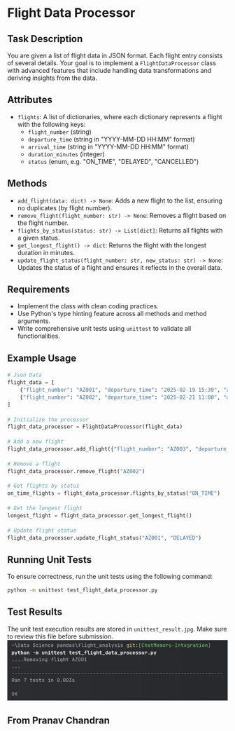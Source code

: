 # Flight Data Processor

## Task Description

You are given a list of flight data in JSON format. Each flight entry consists of several details. Your goal is to implement a `FlightDataProcessor` class with advanced features that include handling data transformations and deriving insights from the data.

## Attributes

- `flights`: A list of dictionaries, where each dictionary represents a flight with the following keys:
  - `flight_number` (string)
  - `departure_time` (string in "YYYY-MM-DD HH:MM" format)
  - `arrival_time` (string in "YYYY-MM-DD HH:MM" format)
  - `duration_minutes` (integer)
  - `status` (enum, e.g. "ON_TIME", "DELAYED", "CANCELLED")

## Methods

- `add_flight(data: dict) -> None`: Adds a new flight to the list, ensuring no duplicates (by flight number).
- `remove_flight(flight_number: str) -> None`: Removes a flight based on the flight number.
- `flights_by_status(status: str) -> List[dict]`: Returns all flights with a given status.
- `get_longest_flight() -> dict`: Returns the flight with the longest duration in minutes.
- `update_flight_status(flight_number: str, new_status: str) -> None`: Updates the status of a flight and ensures it reflects in the overall data.

## Requirements

- Implement the class with clean coding practices.
- Use Python's type hinting feature across all methods and method arguments.
- Write comprehensive unit tests using `unittest` to validate all functionalities.

## Example Usage

```python
# Json Data
flight_data = [
    {"flight_number": "AZ001", "departure_time": "2025-02-19 15:30", "arrival_time": "2025-02-20 03:45", "duration_minutes": 735, "status": "ON_TIME"},
    {"flight_number": "AZ002", "departure_time": "2025-02-21 11:00", "arrival_time": "2025-02-21 16:00", "duration_minutes": 300, "status": "DELAYED"},
]

# Initialize the processor
flight_data_processor = FlightDataProcessor(flight_data)

# Add a new flight
flight_data_processor.add_flight({"flight_number": "AZ003", "departure_time": "2025-02-22 09:00", "arrival_time": "2025-02-22 12:00", "duration_minutes": 180, "status": "ON_TIME"})

# Remove a flight
flight_data_processor.remove_flight("AZ002")

# Get flights by status
on_time_flights = flight_data_processor.flights_by_status("ON_TIME")

# Get the longest flight
longest_flight = flight_data_processor.get_longest_flight()

# Update flight status
flight_data_processor.update_flight_status("AZ001", "DELAYED")
```

## Running Unit Tests

To ensure correctness, run the unit tests using the following command:

```sh
python -m unittest test_flight_data_processor.py
```

## Test Results

The unit test execution results are stored in `unittest_result.jpg`. Make sure to review this file before submission.
![unittest_result](unittest_result.jpg)

## From Pranav Chandran